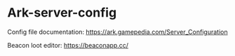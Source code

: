 # Ark-server-config


Config file documentation:
https://ark.gamepedia.com/Server_Configuration

Beacon loot editor:
https://beaconapp.cc/
